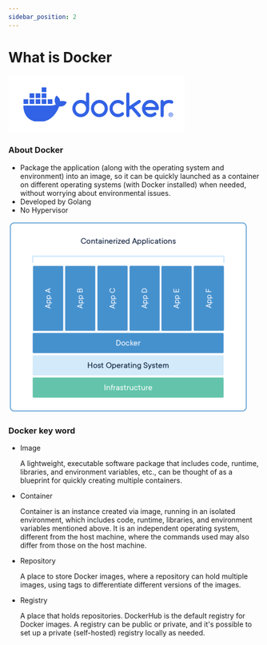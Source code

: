 ```yaml
---
sidebar_position: 2
---
```


# What is Docker

![Untitled](What%20is%20Docker/Untitled.png)

### About Docker

- Package the application (along with the operating system and environment) into an image, so it can be quickly launched as a container on different operating systems (with Docker installed) when needed, without worrying about environmental issues.
- Developed by Golang
- No Hypervisor

![Untitled](What%20is%20Docker/Untitled%201.png)

### Docker key word

- Image

    A lightweight, executable software package that includes code, runtime, libraries, and environment variables, etc., can be thought of as a blueprint for quickly creating multiple containers.

- Container

    Container is an instance created via image, running in an isolated environment, which includes code, runtime, libraries, and environment variables mentioned above. It is an independent operating system, different from the host machine, where the commands used may also differ from those on the host machine.

- Repository

    A place to store Docker images, where a repository can hold multiple images, using tags to differentiate different versions of the images.

- Registry

    A place that holds repositories. DockerHub is the default registry for Docker images. A registry can be public or private, and it's possible to set up a private (self-hosted) registry locally as needed.
